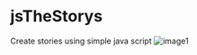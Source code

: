 # jsTheStorys
Create stories using simple java script
![image1](https://drive.google.com/file/d/1qGmV0cHt0m6pTweQEZi7e_SRNhNLgdxo/view?usp=sharing)
